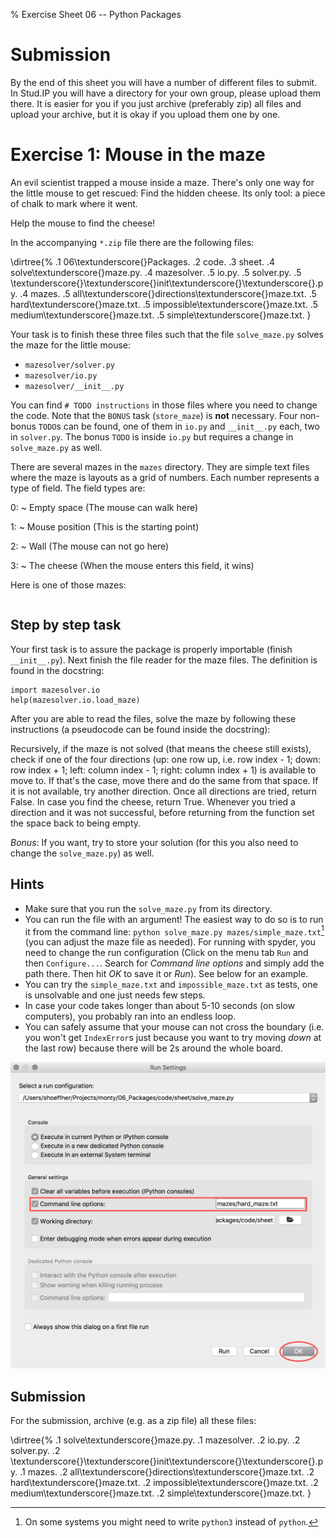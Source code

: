 % Exercise Sheet 06 -- Python Packages

# Submission

By the end of this sheet you will have a number of different files to submit.
In Stud.IP you will have a directory for your own group, please upload them
there. It is easier for you if you just archive (preferably zip) all files and
upload your archive, but it is okay if you upload them one by one.


# Exercise 1: Mouse in the maze

An evil scientist trapped a mouse inside a maze. There's only one way for the
little mouse to get rescued: Find the hidden cheese. Its only tool: a piece of
chalk to mark where it went.

Help the mouse to find the cheese!

In the accompanying `*.zip` file there are the following files:

\dirtree{%
.1 06\textunderscore{}Packages.
.2 code.
.3 sheet.
.4 solve\textunderscore{}maze.py.
.4 mazesolver.
.5 io.py.
.5 solver.py.
.5 \textunderscore{}\textunderscore{}init\textunderscore{}\textunderscore{}.py.
.4 mazes.
.5 all\textunderscore{}directions\textunderscore{}maze.txt.
.5 hard\textunderscore{}maze.txt.
.5 impossible\textunderscore{}maze.txt.
.5 medium\textunderscore{}maze.txt.
.5 simple\textunderscore{}maze.txt.
}

Your task is to finish these three files such that the file `solve_maze.py` solves the maze for the little mouse:

- `mazesolver/solver.py`
- `mazesolver/io.py`
- `mazesolver/__init__.py`


You can find `# TODO instructions` in those files where you need to change the code. Note that the `BONUS` task (`store_maze`) is **not** necessary. Four non-bonus `TODO`s can be found, one of them in `io.py` and `__init__.py` each, two in `solver.py`. The bonus `TODO` is inside `io.py` but requires a change in `solve_maze.py` as well.

There are several mazes in the `mazes` directory. They are simple text files where the maze is layouts as a grid of numbers. Each number represents a type of field. The field types are:

0:
~ Empty space (The mouse can walk here)

1:
~ Mouse position (This is the starting point)

2:
~ Wall (The mouse can not go here)

3:
~ The cheese (When the mouse enters this field, it wins)

Here is one of those mazes:

```{ .changelog file=06_Packages/code/sheet/mazes/medium_maze.txt }
```


## Step by step task

Your first task is to assure the package is properly importable (finish `__init__.py`). Next finish the file reader for the maze files. The definition is found in the docstring:

```{ .python .exec wd=06_Packages/code/sheet }
import mazesolver.io
help(mazesolver.io.load_maze)
```

After you are able to read the files, solve the maze by following these instructions (a pseudocode can be found inside the docstring):

Recursively, if the maze is not solved (that means the cheese still exists), check if one of the four directions (up: one row up, i.e. row index - 1; down: row index + 1; left: column index - 1; right: column index + 1) is available to move to. If that's the case, move there and do the same from that space. If it is not available, try another direction. Once all directions are tried, return False. In case you find the cheese, return True.
Whenever you tried a direction and it was not successful, before returning from the function set the space back to being empty.

*Bonus*: If you want, try to store your solution (for this you also need to change the `solve_maze.py`) as well.


## Hints

- Make sure that you run the `solve_maze.py` from its directory.
- You can run the file with an argument! The easiest way to do so is to run it from the command line: `python solve_maze.py mazes/simple_maze.txt`[^py3] (you can adjust the maze file as needed). For running with spyder, you need to change the run configuration (Click on the menu tab `Run` and then `Configure...`. Search for *Command line options* and simply add the path there. Then hit *OK* to save it or *Run*). See below for an example.
- You can try the `simple_maze.txt` and `impossible_maze.txt` as tests, one is unsolvable and one just needs few steps.
- In case your code takes longer than about 5-10 seconds (on slow computers), you probably ran into an endless loop.
- You can safely assume that your mouse can not cross the boundary (i.e. you won't get `IndexError`s just because you want to try moving *down* at the last row) because there will be 2s around the whole board.

![Spyder run configuration](img/spyder_run_config_console_args.png)

[^py3]: On some systems you might need to write `python3` instead of `python`.


## Submission

For the submission, archive (e.g. as a zip file) all these files:

\dirtree{%
.1 solve\textunderscore{}maze.py.
.1 mazesolver.
.2 io.py.
.2 solver.py.
.2 \textunderscore{}\textunderscore{}init\textunderscore{}\textunderscore{}.py.
.1 mazes.
.2 all\textunderscore{}directions\textunderscore{}maze.txt.
.2 hard\textunderscore{}maze.txt.
.2 impossible\textunderscore{}maze.txt.
.2 medium\textunderscore{}maze.txt.
.2 simple\textunderscore{}maze.txt.
}
